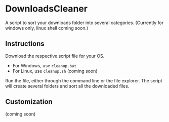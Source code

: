 # DownloadsCleaner
A script to sort your downloads folder into several categories. (Currently for windows only, linux shell coming soon.)

## Instructions
Download the respective script file for your OS.
* For Windows, use `cleanup.bat`
* For Linux, use `cleanup.sh` (coming soon)

Run the file, either through the command line or the file explorer. The script will create several folders and sort all the downloaded files.

## Customization
(coming soon)
